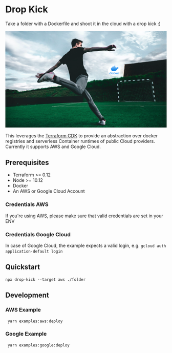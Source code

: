 # Drop Kick

Take a folder with a Dockerfile and shoot it in the cloud with a drop kick :)

![dropkick](./dropkick.png)

This leverages the [Terraform CDK](https://cdk.tf) to provide an abstraction over docker registries and serverless Container runtimes of public Cloud providers. Currently it supports AWS and Google Cloud.


## Prerequisites

- Terraform >= 0.12
- Node >= 10.12
- Docker
- An AWS or Google Cloud Account

### Credentials AWS

If you're using AWS, please make sure that valid credentials are set in your ENV

### Credentials Google Cloud

In case of Google Cloud, the example expects a valid login, e.g. `gcloud auth application-default login`

## Quickstart

```
npx drop-kick --target aws ./folder
```

## Development

### AWS Example

```
 yarn examples:aws:deploy
```

### Google Example

```
 yarn examples:google:deploy
```